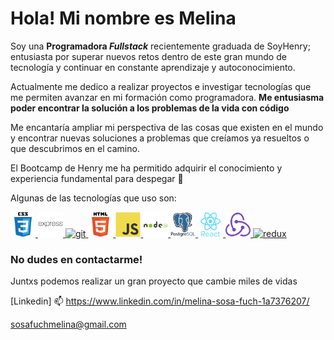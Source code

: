 # Hola! Mi nombre es Melina

Soy una **Programadora _Fullstack_** recientemente graduada de SoyHenry; entusiasta por superar nuevos retos dentro de este gran mundo de tecnología y continuar en constante aprendizaje y autoconocimiento.

Actualmente me dedico a realizar proyectos e investigar tecnologías que me permiten avanzar en mi formación como programadora. **Me entusiasma poder encontrar la solución a los problemas de la vida con código**

Me encantaría ampliar mi perspectiva de las cosas que existen en el mundo y encontrar nuevas 
soluciones a problemas que creíamos ya resueltos o que descubrimos en el camino.

El Bootcamp de Henry me ha permitido adquirir el conocimiento y experiencia fundamental
para despegar 🚀 

Algunas de las tecnologías que uso son:
<p align="left"> <a href="https://www.w3schools.com/css/" target="_blank" rel="noreferrer"> <img src="https://raw.githubusercontent.com/devicons/devicon/master/icons/css3/css3-original-wordmark.svg" alt="css3" width="40" height="40"/> </a> <a href="https://expressjs.com" target="_blank" rel="noreferrer"> <img src="https://raw.githubusercontent.com/devicons/devicon/master/icons/express/express-original-wordmark.svg" alt="express" width="40" height="40"/> </a> <a href="https://git-scm.com/" target="_blank" rel="noreferrer"> <img src="https://www.vectorlogo.zone/logos/git-scm/git-scm-icon.svg" alt="git" width="40" height="40"/> </a> <a href="https://www.w3.org/html/" target="_blank" rel="noreferrer"> <img src="https://raw.githubusercontent.com/devicons/devicon/master/icons/html5/html5-original-wordmark.svg" alt="html5" width="40" height="40"/> </a> <a href="https://developer.mozilla.org/en-US/docs/Web/JavaScript" target="_blank" rel="noreferrer"> <img src="https://raw.githubusercontent.com/devicons/devicon/master/icons/javascript/javascript-original.svg" alt="javascript" width="40" height="40"/> </a> <a href="https://nodejs.org" target="_blank" rel="noreferrer"> <img src="https://raw.githubusercontent.com/devicons/devicon/master/icons/nodejs/nodejs-original-wordmark.svg" alt="nodejs" width="40" height="40"/> </a> <a href="https://www.postgresql.org" target="_blank" rel="noreferrer"> <img src="https://raw.githubusercontent.com/devicons/devicon/master/icons/postgresql/postgresql-original-wordmark.svg" alt="postgresql" width="40" height="40"/> </a> <a href="https://reactjs.org/" target="_blank" rel="noreferrer"> <img src="https://raw.githubusercontent.com/devicons/devicon/master/icons/react/react-original-wordmark.svg" alt="react" width="40" height="40"/> </a> <a href="https://redux.js.org" target="_blank" rel="noreferrer"> <img src="https://raw.githubusercontent.com/devicons/devicon/master/icons/redux/redux-original.svg" alt="redux" width="40" height="40"/> </a> <a href="https://es.reactjs.org/" target="_blank" rel="noreferrer"> <img src="https://user-images.githubusercontent.com/110200048/221999380-22a6b7f9-0d0f-48e2-a513-5d4c43fa5e0a.svg" alt="redux" width="40" height="40"/> </a> </p>

### No dudes en contactarme! 
Juntxs podemos realizar un gran proyecto que cambie miles de vidas

[Linkedin] 📫 https://www.linkedin.com/in/melina-sosa-fuch-1a7376207/

sosafuchmelina@gmail.com
